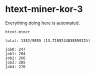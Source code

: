 # htext-miner-kor-3

Everything doing here is automated.

```
htext-miner

total: 1352/9855 (13.718924403855912%)

job0: 247
job1: 284
job2: 266
job3: 285
job4: 270
```